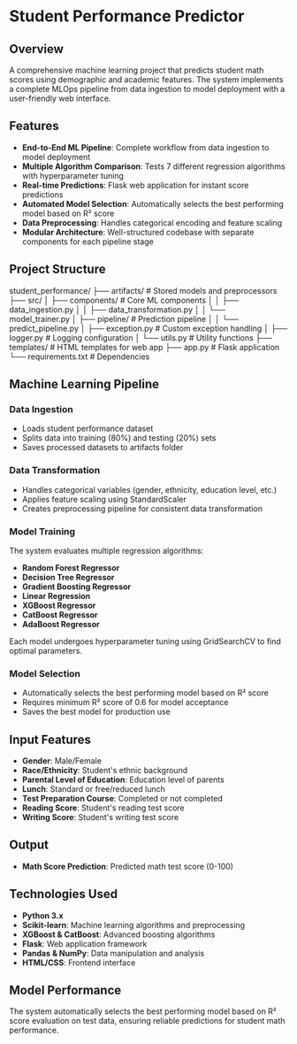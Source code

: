 # Student Performance Predictor

## Overview

A comprehensive machine learning project that predicts student math scores using demographic and academic features. The system implements a complete MLOps pipeline from data ingestion to model deployment with a user-friendly web interface.

## Features

- **End-to-End ML Pipeline**: Complete workflow from data ingestion to model deployment
- **Multiple Algorithm Comparison**: Tests 7 different regression algorithms with hyperparameter tuning
- **Real-time Predictions**: Flask web application for instant score predictions
- **Automated Model Selection**: Automatically selects the best performing model based on R² score
- **Data Preprocessing**: Handles categorical encoding and feature scaling
- **Modular Architecture**: Well-structured codebase with separate components for each pipeline stage

## Project Structure

student_performance/
├── artifacts/ # Stored models and preprocessors
├── src/
│ ├── components/ # Core ML components
│ │ ├── data_ingestion.py
│ │ ├── data_transformation.py
│ │ └── model_trainer.py
│ ├── pipeline/ # Prediction pipeline
│ │ └── predict_pipeline.py
│ ├── exception.py # Custom exception handling
│ ├── logger.py # Logging configuration
│ └── utils.py # Utility functions
├── templates/ # HTML templates for web app
├── app.py # Flask application
└── requirements.txt # Dependencies

## Machine Learning Pipeline

### Data Ingestion

- Loads student performance dataset
- Splits data into training (80%) and testing (20%) sets
- Saves processed datasets to artifacts folder

### Data Transformation

- Handles categorical variables (gender, ethnicity, education level, etc.)
- Applies feature scaling using StandardScaler
- Creates preprocessing pipeline for consistent data transformation

### Model Training

The system evaluates multiple regression algorithms:

- **Random Forest Regressor**
- **Decision Tree Regressor**
- **Gradient Boosting Regressor**
- **Linear Regression**
- **XGBoost Regressor**
- **CatBoost Regressor**
- **AdaBoost Regressor**

Each model undergoes hyperparameter tuning using GridSearchCV to find optimal parameters.

### Model Selection

- Automatically selects the best performing model based on R² score
- Requires minimum R² score of 0.6 for model acceptance
- Saves the best model for production use

## Input Features

- **Gender**: Male/Female
- **Race/Ethnicity**: Student's ethnic background
- **Parental Level of Education**: Education level of parents
- **Lunch**: Standard or free/reduced lunch
- **Test Preparation Course**: Completed or not completed
- **Reading Score**: Student's reading test score
- **Writing Score**: Student's writing test score

## Output

- **Math Score Prediction**: Predicted math test score (0-100)

## Technologies Used

- **Python 3.x**
- **Scikit-learn**: Machine learning algorithms and preprocessing
- **XGBoost & CatBoost**: Advanced boosting algorithms
- **Flask**: Web application framework
- **Pandas & NumPy**: Data manipulation and analysis
- **HTML/CSS**: Frontend interface

## Model Performance

The system automatically selects the best performing model based on R² score evaluation on test data, ensuring reliable predictions for student math performance.
